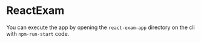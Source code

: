 # ReactExam

You can execute the app by opening the `react-exam-app` directory on the cli with `npm-run-start` code.
